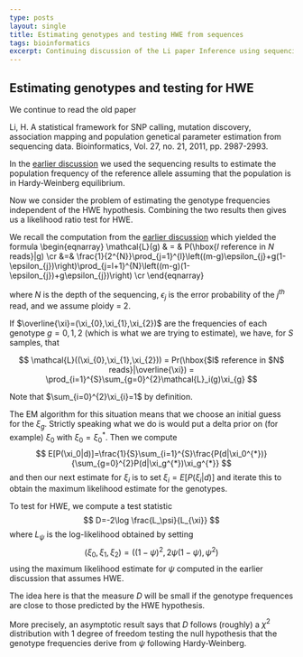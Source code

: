 ```yaml
---
type: posts
layout: single
title: Estimating genotypes and testing HWE from sequences
tags: bioinformatics
excerpt: Continuing discussion of the Li paper Inference using sequencing data...
---
```


## Estimating genotypes and testing for HWE

We continue to read the old paper

Li, H. A statistical framework for SNP calling, mutation discovery, association mapping and population genetical parameter estimation from sequencing data. Bioinformatics, Vol. 27, no. 21, 2011, pp. 2987-2993.

In the [earlier discussion](https://jeremy9959.github.io/genotype-likelihoods) we used the sequencing results to estimate the population frequency of the reference allele assuming that the population is in Hardy-Weinberg equilibrium.

Now we consider the problem of estimating the genotype frequencies independent of the HWE hypothesis.  Combining the two results then gives us a likelihood ratio test for HWE.

We recall the computation from the [earlier discussion](https://jeremy9959.github.io/genotype-likelihoods) which yielded the formula
\begin{eqnarray}
\mathcal{L}(g) & = & P(\hbox{$l$ reference in $N$ reads}|g) \cr
&=& \frac{1}{2^{N}}\prod_{j=1}^{l}\left((m-g)\epsilon_{j}+g(1-\epsilon_{j})\right)\prod_{j=l+1}^{N}\left((m-g)(1-\epsilon_{j})+g\epsilon_{j})\right) \cr
\end{eqnarray}


where $N$ is the depth of the sequencing, $\epsilon_{j}$ is the error probability of the $j^{th}$ read, and we assume ploidy = 2.

If $\overline{\xi}=(\xi_{0},\xi_{1},\xi_{2})$ are the frequencies of each genotype $g=0,1,2$ (which is what we are trying to estimate),
we have, for $S$ samples, that

$$
\mathcal{L}((\xi_{0},\xi_{1},\xi_{2})) = Pr(\hbox{$l$ reference in $N$ reads}|\overline{\xi}) = \prod_{i=1}^{S}\sum_{g=0}^{2}\mathcal{L}_i(g)\xi_{g}
$$

Note that $\sum_{i=0}^{2}\xi_{i}=1$ by definition.

The EM algorithm for this situation means that we choose an initial guess for the $\xi_g$.
Strictly speaking what we do is would put a delta prior on (for example) $\xi_0$ with $\xi_0=\xi_0^{*}$.  Then we compute
$$
E[P(\xi_0|d)]=\frac{1}{S}\sum_{i=1}^{S}\frac{P(d|\xi_0^{*})}{\sum_{g=0}^{2}P(d|\xi_g^{*})\xi_g^{*}}
$$
and then our next estimate for $\xi_i$ is to set $\xi_i=E[P(\xi_i|d)]$ and iterate this to obtain the maximum likelihood estimate for the genotypes.

To test for HWE, we compute a test statistic
$$
D=-2\log \frac{L_\psi}{L_{\xi}}
$$
where $L_{\psi}$ is the log-likelihood obtained by setting
$$(\xi_0,\xi_1,\xi_2)=((1-\psi)^2,2\psi(1-\psi),\psi^2)$$
using the maximum likelihood estimate for $\psi$ computed in the earlier discussion that assumes HWE.

The idea here is that the measure $D$ will be small if the genotype frequences are close to those predicted by the HWE hypothesis.

More precisely, an asymptotic result says that $D$ follows (roughly) a $\chi^2$ distribution with 1 degree of freedom testing the null hypothesis that the genotype frequencies derive from $\psi$ following Hardy-Weinberg.


